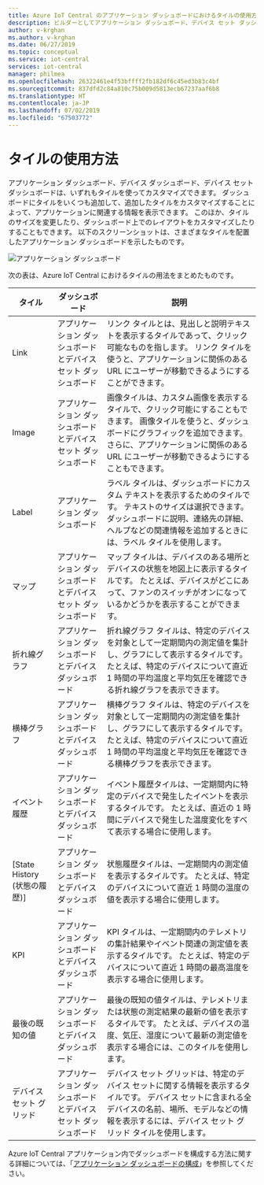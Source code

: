```yaml
---
title: Azure IoT Central のアプリケーション ダッシュボードにおけるタイルの使用方法 | Microsoft Docs
description: ビルダーとしてアプリケーション ダッシュボード、デバイス セット ダッシュボード、デバイス ダッシュボードでのタイルの使い方を学習します。
author: v-krghan
ms.author: v-krghan
ms.date: 06/27/2019
ms.topic: conceptual
ms.service: iot-central
services: iot-central
manager: philmea
ms.openlocfilehash: 26322461e4f53bffff2fb182df6c45ed3b83c4bf
ms.sourcegitcommit: 837dfd2c84a810c75b009d5813ecb67237aaf6b8
ms.translationtype: HT
ms.contentlocale: ja-JP
ms.lasthandoff: 07/02/2019
ms.locfileid: "67503772"
---
```

# <a name="how-to-use-tiles"></a>タイルの使用方法
アプリケーション ダッシュボード、デバイス ダッシュボード、デバイス セット ダッシュボードは、いずれもタイルを使ってカスタマイズできます。 ダッシュボードにタイルをいくつも追加して、追加したタイルをカスタマイズすることによって、アプリケーションに関連する情報を表示できます。 このほか、タイルのサイズを変更したり、ダッシュボード上でのレイアウトをカスタマイズしたりすることもできます。 以下のスクリーンショットは、さまざまなタイルを配置したアプリケーション ダッシュボードを示したものです。

![アプリケーション ダッシュボード](media/howto-use-tiles/image1a.png)


次の表は、Azure IoT Central におけるタイルの用法をまとめたものです。

 
| タイル | ダッシュボード | 説明
| ----------- | ------- | ------- |
| Link | アプリケーション ダッシュボードとデバイス セット ダッシュボード |リンク タイルとは、見出しと説明テキストを表示するタイルであって、クリック可能なものを指します。 リンク タイルを使うと、アプリケーションに関係のある URL にユーザーが移動できるようにすることができます。 |
| Image | アプリケーション ダッシュボードとデバイス セット ダッシュボード |画像タイルは、カスタム画像を表示するタイルで、クリック可能にすることもできます。 画像タイルを使うと、ダッシュボードにグラフィックを追加できます。さらに、アプリケーションに関係のある URL にユーザーが移動できるようにすることもできます。|
| Label | アプリケーション ダッシュボード |ラベル タイルは、ダッシュボードにカスタム テキストを表示するためのタイルです。 テキストのサイズは選択できます。 ダッシュボードに説明、連絡先の詳細、ヘルプなどの関連情報を追加するときには、ラベル タイルを使用します。|
| マップ | アプリケーション ダッシュボードとデバイス セット ダッシュボード |マップ タイルは、デバイスのある場所とデバイスの状態を地図上に表示するタイルです。 たとえば、デバイスがどこにあって、ファンのスイッチがオンになっているかどうかを表示することができます。|
| 折れ線グラフ | アプリケーション ダッシュボードとデバイス ダッシュボード |折れ線グラフ タイルは、特定のデバイスを対象として一定期間内の測定値を集計し、グラフにして表示するタイルです。 たとえば、特定のデバイスについて直近 1 時間の平均温度と平均気圧を確認できる折れ線グラフを表示できます。|
| 横棒グラフ | アプリケーション ダッシュボードとデバイス ダッシュボード |横棒グラフ タイルは、特定のデバイスを対象として一定期間内の測定値を集計し、グラフにして表示するタイルです。 たとえば、特定のデバイスについて直近 1 時間の平均温度と平均気圧を確認できる横棒グラフを表示できます。 |
| イベント履歴 | アプリケーション ダッシュボードとデバイス ダッシュボード |イベント履歴タイルは、一定期間内に特定のデバイスで発生したイベントを表示するタイルです。 たとえば、直近の 1 時間にデバイスで発生した温度変化をすべて表示する場合に使用します。 |
| [State History (状態の履歴)] | アプリケーション ダッシュボードとデバイス ダッシュボード |状態履歴タイルは、一定期間内の測定値を表示するタイルです。 たとえば、特定のデバイスについて直近 1 時間の温度の値を表示する場合に使用します。|
| KPI | アプリケーション ダッシュボードとデバイス ダッシュボード | KPI タイルは、一定期間内のテレメトリの集計結果やイベント関連の測定値を表示するタイルです。 たとえば、特定のデバイスについて直近 1 時間の最高温度を表示する場合に使用します。|
| 最後の既知の値 | アプリケーション ダッシュボードとデバイス ダッシュボード |最後の既知の値タイルは、テレメトリまたは状態の測定結果の最新の値を表示するタイルです。 たとえば、デバイスの温度、気圧、湿度について最新の測定値を表示する場合には、このタイルを使用します。|
| デバイス セット グリッド | アプリケーション ダッシュボードとデバイス セット ダッシュボード | デバイス セット グリッドは、特定のデバイス セットに関する情報を表示するタイルです。 デバイス セットに含まれる全デバイスの名前、場所、モデルなどの情報を表示するには、デバイス セット グリッド タイルを使用します。|


Azure IoT Central アプリケーション内でダッシュボードを構成する方法に関する詳細については、「[アプリケーション ダッシュボードの構成](howto-configure-homepage.md)」を参照してください。
